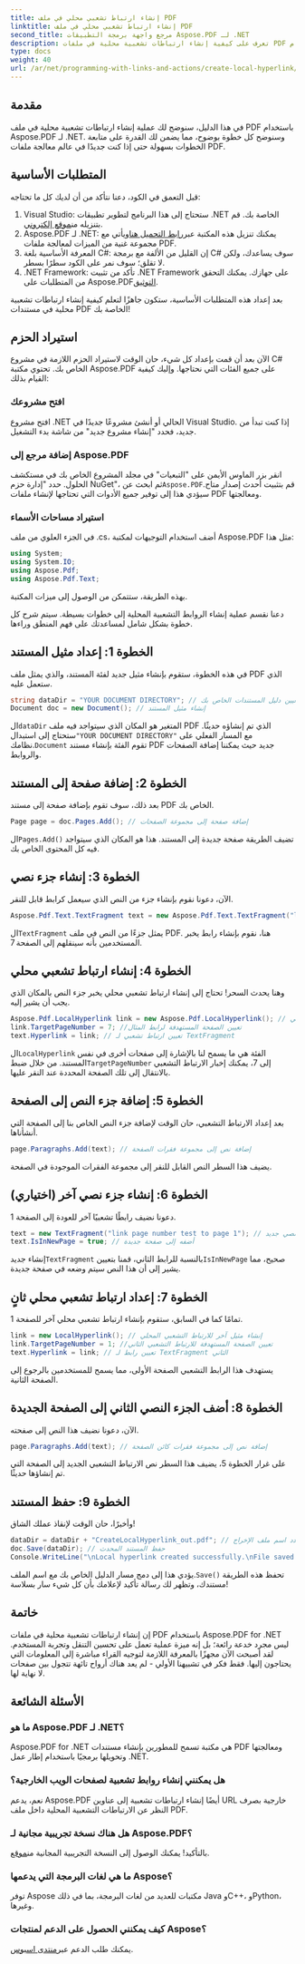 ```yaml
---
title: إنشاء ارتباط تشعبي محلي في ملف PDF
linktitle: إنشاء ارتباط تشعبي محلي في ملف PDF
second_title: مرجع واجهة برمجة التطبيقات Aspose.PDF لـ .NET
description: تعرف على كيفية إنشاء ارتباطات تشعبية محلية في ملفات PDF باستخدام Aspose.PDF لـ .NET بسهولة من خلال دليلنا خطوة بخطوة.
type: docs
weight: 40
url: /ar/net/programming-with-links-and-actions/create-local-hyperlink/
---
```

## مقدمة

في هذا الدليل، سنوضح لك عملية إنشاء ارتباطات تشعبية محلية في ملف PDF باستخدام Aspose.PDF لـ .NET. وسنوضح كل خطوة بوضوح، مما يضمن لك القدرة على متابعة الخطوات بسهولة حتى إذا كنت جديدًا في عالم معالجة ملفات PDF.

## المتطلبات الأساسية

قبل التعمق في الكود، دعنا نتأكد من أن لديك كل ما تحتاجه:

1.  Visual Studio: ستحتاج إلى هذا البرنامج لتطوير تطبيقات .NET الخاصة بك. قم بتنزيله من[موقع إلكتروني](https://visualstudio.microsoft.com/).
2.  Aspose.PDF لـ .NET: يمكنك تنزيل هذه المكتبة عبر[رابط التحميل هنا](https://releases.aspose.com/pdf/net/)ويأتي مع مجموعة غنية من الميزات لمعالجة ملفات PDF.
3. المعرفة الأساسية بلغة C#: إن القليل من الألفة مع برمجة C# سوف يساعدك، ولكن لا تقلق؛ سوف نمر على الكود سطرًا بسطر.
4.  .NET Framework: تأكد من تثبيت .NET Framework على جهازك. يمكنك التحقق من المتطلبات على Aspose.PDF[التوثيق](https://reference.aspose.com/pdf/net/).

بعد إعداد هذه المتطلبات الأساسية، ستكون جاهزًا لتعلم كيفية إنشاء ارتباطات تشعبية محلية في مستندات PDF الخاصة بك!

## استيراد الحزم

الآن بعد أن قمت بإعداد كل شيء، حان الوقت لاستيراد الحزم اللازمة في مشروع C# الخاص بك. تحتوي مكتبة Aspose.PDF على جميع الفئات التي نحتاجها. وإليك كيفية القيام بذلك:

### افتح مشروعك

افتح مشروع .NET الحالي أو أنشئ مشروعًا جديدًا في Visual Studio. إذا كنت تبدأ من جديد، فحدد "إنشاء مشروع جديد" من شاشة بدء التشغيل.

### إضافة مرجع إلى Aspose.PDF

 انقر بزر الماوس الأيمن على "التبعيات" في مجلد المشروع الخاص بك في مستكشف الحلول. حدد "إدارة حزم NuGet"، ثم ابحث عن`Aspose.PDF`قم بتثبيت أحدث إصدار متاح. سيؤدي هذا إلى توفير جميع الأدوات التي تحتاجها لإنشاء ملفات PDF ومعالجتها.

### استيراد مساحات الأسماء

في الجزء العلوي من ملف .cs، أضف استخدام التوجيهات لمكتبة Aspose.PDF مثل هذا:

```csharp
using System;
using System.IO;
using Aspose.Pdf;
using Aspose.Pdf.Text;
```

بهذه الطريقة، ستتمكن من الوصول إلى ميزات المكتبة.

دعنا نقسم عملية إنشاء الروابط التشعبية المحلية إلى خطوات بسيطة. سيتم شرح كل خطوة بشكل شامل لمساعدتك على فهم المنطق وراءها.

## الخطوة 1: إعداد مثيل المستند

في هذه الخطوة، ستقوم بإنشاء مثيل جديد لفئة المستند، والذي يمثل ملف PDF الذي ستعمل عليه.

```csharp
string dataDir = "YOUR DOCUMENT DIRECTORY"; // قم بتعيين دليل المستندات الخاص بك
Document doc = new Document(); // إنشاء مثيل المستند
```
 ال`dataDir` المتغير هو المكان الذي سيتواجد فيه ملف PDF الذي تم إنشاؤه حديثًا. ستحتاج إلى استبدال`"YOUR DOCUMENT DIRECTORY"` مع المسار الفعلي على نظامك.`Document` تقوم الفئة بإنشاء مستند PDF جديد حيث يمكننا إضافة الصفحات والروابط.

## الخطوة 2: إضافة صفحة إلى المستند

بعد ذلك، سوف تقوم بإضافة صفحة إلى مستند PDF الخاص بك. 

```csharp
Page page = doc.Pages.Add(); // إضافة صفحة إلى مجموعة الصفحات
```
 ال`Pages.Add()` تضيف الطريقة صفحة جديدة إلى المستند. هذا هو المكان الذي سيتواجد فيه كل المحتوى الخاص بك.

## الخطوة 3: إنشاء جزء نصي

الآن، دعونا نقوم بإنشاء جزء من النص الذي سيعمل كرابط قابل للنقر.

```csharp
Aspose.Pdf.Text.TextFragment text = new Aspose.Pdf.Text.TextFragment("link page number test to page 7");
```
 ال`TextFragment` يمثل جزءًا من النص في ملف PDF. هنا، نقوم بإنشاء رابط يخبر المستخدمين بأنه سينقلهم إلى الصفحة 7.

## الخطوة 4: إنشاء ارتباط تشعبي محلي

وهنا يحدث السحر! تحتاج إلى إنشاء ارتباط تشعبي محلي يخبر جزء النص بالمكان الذي يجب أن يشير إليه.

```csharp
Aspose.Pdf.LocalHyperlink link = new Aspose.Pdf.LocalHyperlink(); // إنشاء ارتباط تشعبي محلي
link.TargetPageNumber = 7; //تعيين الصفحة المستهدفة لرابط المثال
text.Hyperlink = link; // تعيين ارتباط تشعبي لـ TextFragment
```
 ال`LocalHyperlink` الفئة هي ما يسمح لنا بالإشارة إلى صفحات أخرى في نفس المستند. من خلال ضبط`TargetPageNumber` إلى 7، يمكنك إخبار الارتباط التشعبي بالانتقال إلى تلك الصفحة المحددة عند النقر عليها.

## الخطوة 5: إضافة جزء النص إلى الصفحة

بعد إعداد الارتباط التشعبي، حان الوقت لإضافة جزء النص الخاص بنا إلى الصفحة التي أنشأناها.

```csharp
page.Paragraphs.Add(text); // إضافة نص إلى مجموعة فقرات الصفحة
```
يضيف هذا السطر النص القابل للنقر إلى مجموعة الفقرات الموجودة في الصفحة.

## الخطوة 6: إنشاء جزء نصي آخر (اختياري)

دعونا نضيف رابطًا تشعبيًا آخر للعودة إلى الصفحة 1.

```csharp
text = new TextFragment("link page number test to page 1"); // إنشاء جزء نصي جديد
text.IsInNewPage = true; // أضفه إلى صفحة جديدة
```
 إنشاء جديد`TextFragment` بالنسبة للرابط الثاني، قمنا بتعيين`IsInNewPage` صحيح، مما يشير إلى أن هذا النص سيتم وضعه في صفحة جديدة.

## الخطوة 7: إعداد ارتباط تشعبي محلي ثانٍ

تمامًا كما في السابق، ستقوم بإنشاء ارتباط تشعبي محلي آخر للصفحة 1.

```csharp
link = new LocalHyperlink(); // إنشاء مثيل آخر للارتباط التشعبي المحلي
link.TargetPageNumber = 1; //تعيين الصفحة المستهدفة للارتباط التشعبي الثاني
text.Hyperlink = link; // تعيين رابط لـ TextFragment الثاني
```
يستهدف هذا الرابط التشعبي الصفحة الأولى، مما يسمح للمستخدمين بالرجوع إلى الصفحة الثانية.

## الخطوة 8: أضف الجزء النصي الثاني إلى الصفحة الجديدة

الآن، دعونا نضيف هذا النص إلى صفحته.

```csharp
page.Paragraphs.Add(text); // إضافة نص إلى مجموعة فقرات كائن الصفحة
```
على غرار الخطوة 5، يضيف هذا السطر نص الارتباط التشعبي الجديد إلى الصفحة التي تم إنشاؤها حديثًا.

## الخطوة 9: حفظ المستند

وأخيرًا، حان الوقت لإنقاذ عملك الشاق! 

```csharp
dataDir = dataDir + "CreateLocalHyperlink_out.pdf"; // حدد اسم ملف الإخراج
doc.Save(dataDir); // حفظ المستند المحدث
Console.WriteLine("\nLocal hyperlink created successfully.\nFile saved at " + dataDir);
```
 يؤدي هذا إلى دمج مسار الدليل الخاص بك مع اسم الملف.`Save()` تحفظ هذه الطريقة مستندك، وتظهر لك رسالة تأكيد لإعلامك بأن كل شيء سار بسلاسة!

## خاتمة

إن إنشاء ارتباطات تشعبية محلية في ملفات PDF باستخدام Aspose.PDF for .NET ليس مجرد خدعة رائعة؛ بل إنه ميزة عملية تعمل على تحسين التنقل وتجربة المستخدم. لقد أصبحت الآن مجهزًا بالمعرفة اللازمة لتوجيه القراء مباشرة إلى المعلومات التي يحتاجون إليها. فقط فكر في تشبيهنا الأولي - لم يعد هناك أرواح تائهة تتجول بين صفحات لا نهاية لها.

## الأسئلة الشائعة

### ما هو Aspose.PDF لـ .NET؟
Aspose.PDF for .NET هي مكتبة تسمح للمطورين بإنشاء مستندات PDF ومعالجتها وتحويلها برمجيًا باستخدام إطار عمل .NET.

### هل يمكنني إنشاء روابط تشعبية لصفحات الويب الخارجية؟
نعم، يدعم Aspose.PDF أيضًا إنشاء ارتباطات تشعبية إلى عناوين URL خارجية بصرف النظر عن الارتباطات التشعبية المحلية داخل ملف PDF.

### هل هناك نسخة تجريبية مجانية لـ Aspose.PDF؟
 بالتأكيد! يمكنك الوصول إلى النسخة التجريبية المجانية من[موقع](https://releases.aspose.com/).

### ما هي لغات البرمجة التي يدعمها Aspose؟
توفر Aspose مكتبات للعديد من لغات البرمجة، بما في ذلك Java وC++، وPython، وغيرها.

### كيف يمكنني الحصول على الدعم لمنتجات Aspose؟
 يمكنك طلب الدعم عبر[منتدى اسبوس](https://forum.aspose.com/c/pdf/10).